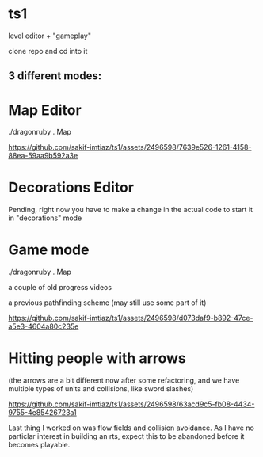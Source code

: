 # ts1
 level editor + "gameplay"

clone repo and cd into it

## 3 different modes:

# Map Editor
./dragonruby . Map

https://github.com/sakif-imtiaz/ts1/assets/2496598/7639e526-1261-4158-88ea-59aa9b592a3e

# Decorations Editor
Pending, right now you have to make a change in the actual code to start it in "decorations" mode

# Game mode 

./dragonruby . Map

a couple of old progress videos

a previous pathfinding scheme (may still use some part of it)

https://github.com/sakif-imtiaz/ts1/assets/2496598/d073daf9-b892-47ce-a5e3-4604a80c235e

# Hitting people with arrows 
(the arrows are a bit different now after some refactoring, and we have multiple types of units and collisions, like sword slashes)

https://github.com/sakif-imtiaz/ts1/assets/2496598/63acd9c5-fb08-4434-9755-4e85426723a1

Last thing I worked on was flow fields and collision avoidance. As I have no particlar interest in building an rts, expect this to be abandoned before it becomes playable.

